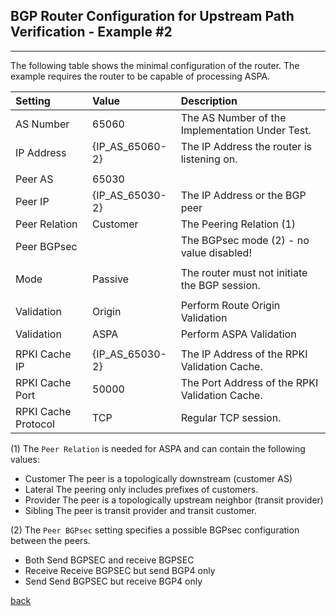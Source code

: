 ## BGP Router Configuration for Upstream Path Verification - Example #2
---
The following table shows the minimal configuration of the router. The example
requires the router to be capable of processing ASPA.

| Setting    | Value | Description                                             |
| :--------- | :---- | :------------------------------------------------------ | 
| AS Number  | 65060 |  The AS Number of the Implementation Under Test.        |
| IP Address | {IP_AS_65060-2} | The IP Address the router is listening on.    |
|            |       |                                                         |
| Peer AS    | 65030 |                                                         |
| Peer IP    | {IP_AS_65030-2} | The IP Address or the BGP peer                | 
| Peer Relation | Customer | The Peering Relation (1)                          |
| Peer BGPsec   |          | The BGPsec mode (2) - no value disabled!          |
|            |         |                                                       |
| Mode       | Passive | The router must not initiate the BGP session.         |
|            |         |                                                       |
| Validation | Origin  | Perform Route Origin Validation                       |
| Validation | ASPA    | Perform ASPA Validation                               |
|            |         |                                                       |
| RPKI Cache IP | {IP_AS_65030-2} | The IP Address of the RPKI Validation Cache.|
| RPKI Cache Port | 50000 | The Port Address of the RPKI Validation Cache.     |
| RPKI Cache Protocol | TCP | Regular TCP session.                             |

(1) The `Peer Relation` is  needed for ASPA and can contain the following values:
* Customer  The peer is a topologically downstream (customer AS)
* Lateral   The peering only includes prefixes of customers.
* Provider  The peer is a topologically upstream neighbor (transit provider)
* Sibling   The peer is transit provider and transit customer.

(2) The `Peer BGPsec` setting specifies a possible BGPsec configuration between the 
peers.
* Both     Send BGPSEC and receive BGPSEC
* Receive  Receive BGPSEC but send BGP4 only
* Send     Send BGPSEC but receive BGP4 only

[back](exp2.README.tpl.md)
